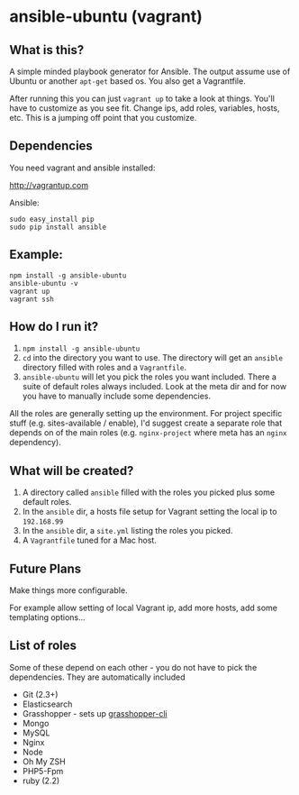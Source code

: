 # ansible-ubuntu (vagrant)

## What is this?

A simple minded playbook generator for Ansible. The output assume use of Ubuntu or another `apt-get` based os. You also
get a Vagrantfile.

After running this you can just `vagrant up` to take a look at things. You'll have to customize as you see fit. Change ips,
add roles, variables, hosts, etc. This is a jumping off point that you customize.

## Dependencies

You need vagrant and ansible installed:

http://vagrantup.com

Ansible:

```
sudo easy_install pip
sudo pip install ansible
```

## Example:

```shell
npm install -g ansible-ubuntu
ansible-ubuntu -v
vagrant up
vagrant ssh
```

## How do I run it?

1. `npm install -g ansible-ubuntu`
1. `cd` into the directory you want to use. The directory will get an `ansible` directory filled with roles and a `Vagrantfile`.
1. `ansible-ubuntu` will let you pick the roles you want included. There a suite of default roles always included. Look at the meta dir and for now you have to manually include some dependencies.
    
All the roles are generally setting up the environment. For project specific stuff (e.g. sites-available / enable), I'd
suggest create a separate role that depends on of the main roles (e.g. `nginx-project` where meta has an `nginx` dependency).

## What will be created?

1. A directory called `ansible` filled with the roles you picked plus some default roles.
1. In the `ansible` dir, a hosts file setup for Vagrant setting the local ip to `192.168.99`
1. In the `ansible` dir, a `site.yml` listing the roles you picked.
1. A `Vagrantfile` tuned for a Mac host.

## Future Plans

Make things more configurable.

For example allow setting of local Vagrant ip, add more hosts, add some templating options...

## List of roles

Some of these depend on each other - you do not have to pick the dependencies. They are automatically included

* Git (2.3+)
* Elasticsearch
* Grasshopper - sets up [grasshopper-cli](https://github.com/Solid-Interactive/grasshopper-cli)
* Mongo
* MySQL
* Nginx
* Node
* Oh My ZSH
* PHP5-Fpm
* ruby (2.2)
